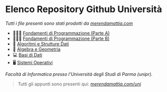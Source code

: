 # Elenco Repository Github Università
*Tutti i file presenti sono stati prodotti da [merendamattia.com](https://www.merendamattia.com/)*
- 👨🏽‍💻 [Fondamenti di Programmazione (Parte A)](https://bit.ly/3jAoX4k)
- 👨🏽‍💻 [Fondamenti di Programmazione (Parte B)](https://bit.ly/3jz3jNY)
- 💽 [Algoritmi e Strutture Dati](https://bit.ly/3uGnQXh)
- 📐 [Algebra e Geometria](https://bit.ly/3vfWyG0)
- 💻 [Basi di Dati](https://bit.ly/3Czzoy3)
- 🖥️ [Sistemi Operativi](http://bit.ly/3tg6yPa)


*Facoltà di Informatica presso l'Università degli Studi di Parma (unipr).*

> Tutti gli appunti sono presenti qui: [_merendamattia.com/uni_](https://www.merendamattia.com/uni.html)  

